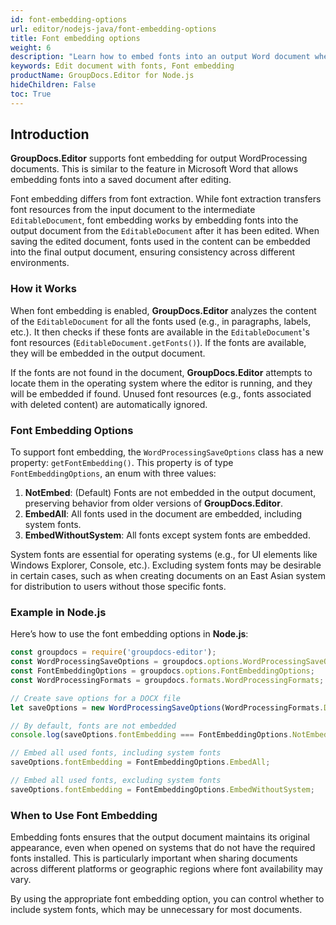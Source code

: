 ```yaml
---
id: font-embedding-options
url: editor/nodejs-java/font-embedding-options
title: Font embedding options
weight: 6
description: "Learn how to embed fonts into an output Word document when editing with GroupDocs.Editor API for Node.js."
keywords: Edit document with fonts, Font embedding
productName: GroupDocs.Editor for Node.js
hideChildren: False
toc: True
---
```


## Introduction

**GroupDocs.Editor** supports font embedding for output WordProcessing documents. This is similar to the feature in Microsoft Word that allows embedding fonts into a saved document after editing.

Font embedding differs from font extraction. While font extraction transfers font resources from the input document to the intermediate `EditableDocument`, font embedding works by embedding fonts into the output document from the `EditableDocument` after it has been edited. When saving the edited document, fonts used in the content can be embedded into the final output document, ensuring consistency across different environments.

### How it Works

When font embedding is enabled, **GroupDocs.Editor** analyzes the content of the `EditableDocument` for all the fonts used (e.g., in paragraphs, labels, etc.). It then checks if these fonts are available in the `EditableDocument`'s font resources (`EditableDocument.getFonts()`). If the fonts are available, they will be embedded in the output document. 

If the fonts are not found in the document, **GroupDocs.Editor** attempts to locate them in the operating system where the editor is running, and they will be embedded if found. Unused font resources (e.g., fonts associated with deleted content) are automatically ignored.

### Font Embedding Options

To support font embedding, the `WordProcessingSaveOptions` class has a new property: `getFontEmbedding()`. This property is of type `FontEmbeddingOptions`, an enum with three values:

1. **NotEmbed**: (Default) Fonts are not embedded in the output document, preserving behavior from older versions of **GroupDocs.Editor**.
2. **EmbedAll**: All fonts used in the document are embedded, including system fonts.
3. **EmbedWithoutSystem**: All fonts except system fonts are embedded.

System fonts are essential for operating systems (e.g., for UI elements like Windows Explorer, Console, etc.). Excluding system fonts may be desirable in certain cases, such as when creating documents on an East Asian system for distribution to users without those specific fonts.

### Example in Node.js

Here’s how to use the font embedding options in **Node.js**:

```javascript
const groupdocs = require('groupdocs-editor');
const WordProcessingSaveOptions = groupdocs.options.WordProcessingSaveOptions;
const FontEmbeddingOptions = groupdocs.options.FontEmbeddingOptions;
const WordProcessingFormats = groupdocs.formats.WordProcessingFormats;

// Create save options for a DOCX file
let saveOptions = new WordProcessingSaveOptions(WordProcessingFormats.Docx);

// By default, fonts are not embedded
console.log(saveOptions.fontEmbedding === FontEmbeddingOptions.NotEmbed); // true

// Embed all used fonts, including system fonts
saveOptions.fontEmbedding = FontEmbeddingOptions.EmbedAll;

// Embed all used fonts, excluding system fonts
saveOptions.fontEmbedding = FontEmbeddingOptions.EmbedWithoutSystem;
```

### When to Use Font Embedding

Embedding fonts ensures that the output document maintains its original appearance, even when opened on systems that do not have the required fonts installed. This is particularly important when sharing documents across different platforms or geographic regions where font availability may vary.

By using the appropriate font embedding option, you can control whether to include system fonts, which may be unnecessary for most documents.
